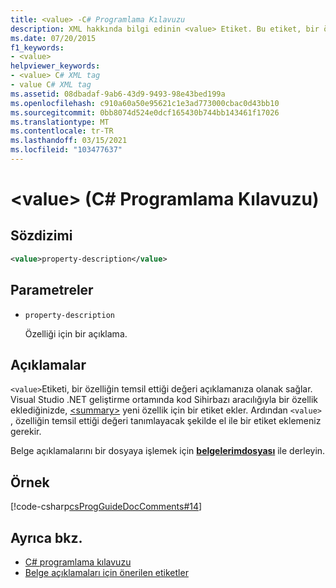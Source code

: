 ```yaml
---
title: <value> -C# Programlama Kılavuzu
description: XML hakkında bilgi edinin <value> Etiket. Bu etiket, bir özelliğin temsil ettiği değeri açıklamanıza olanak sağlar.
ms.date: 07/20/2015
f1_keywords:
- <value>
helpviewer_keywords:
- <value> C# XML tag
- value C# XML tag
ms.assetid: 08dbadaf-9ab6-43d9-9493-98e43bed199a
ms.openlocfilehash: c910a60a50e95621c1e3ad773000cbac0d43bb10
ms.sourcegitcommit: 0bb8074d524e0dcf165430b744bb143461f17026
ms.translationtype: MT
ms.contentlocale: tr-TR
ms.lasthandoff: 03/15/2021
ms.locfileid: "103477637"
---
```

# <a name="value-c-programming-guide"></a>\<value> (C# Programlama Kılavuzu)

## <a name="syntax"></a>Sözdizimi

```xml
<value>property-description</value>
```

## <a name="parameters"></a>Parametreler

- `property-description`

  Özelliği için bir açıklama.

## <a name="remarks"></a>Açıklamalar

`<value>`Etiketi, bir özelliğin temsil ettiği değeri açıklamanıza olanak sağlar. Visual Studio .NET geliştirme ortamında kod Sihirbazı aracılığıyla bir özellik eklediğinizde, [\<summary>](./summary.md) yeni özellik için bir etiket ekler. Ardından `<value>` , özelliğin temsil ettiği değeri tanımlayacak şekilde el ile bir etiket eklemeniz gerekir.

Belge açıklamalarını bir dosyaya işlemek için [**belgelerimdosyası**](../../language-reference/compiler-options/output.md#documentationfile) ile derleyin.

## <a name="example"></a>Örnek

[!code-csharp[csProgGuideDocComments#14](~/samples/snippets/csharp/VS_Snippets_VBCSharp/csProgGuideDocComments/CS/DocComments.cs#14)]

## <a name="see-also"></a>Ayrıca bkz.

- [C# programlama kılavuzu](../index.md)
- [Belge açıklamaları için önerilen etiketler](./recommended-tags-for-documentation-comments.md)
